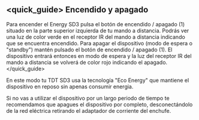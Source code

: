 ## <quick_guide> Encendido y apagado

Para encender el Energy SD3 pulsa el botón de encendido / apagado (1) situado en la parte superior izquierda de tu mando a distancia. Podrás ver una luz de color verde en el receptor IR del mando a distancia indicando que se encuentra encendido.
Para apagar el dispositivo (modo de espera o "standby") mantén pulsado el botón de encendido / apagado (1). El dispositivo entrará entonces en modo de espera y la luz del receptor IR del mando a distancia se volverá de color rojo indicando el apagado. 
</quick_guide>

En este modo tu TDT SD3 usa la tecnología "Eco Energy" que mantiene el dispositivo en reposo sin apenas consumir energia.

Si no vas a utilizar el dispositivo por un largo periodo de tiempo te recomendamos que apagues el dispositivo por completo, desconectándolo de la red eléctrica retirando el adaptador de corriente del enchufe.


